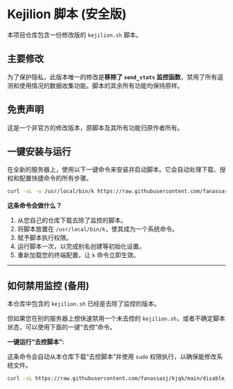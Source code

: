 # Kejilion 脚本 (安全版)

本项目仓库包含一份修改版的 `kejilion.sh` 脚本。

## 主要修改

为了保护隐私，此版本唯一的修改是**移除了 `send_stats` 监控函数**，禁用了所有遥测和使用情况的数据收集功能。脚本的其余所有功能均保持原样。

## 免责声明

这是一个非官方的修改版本，原脚本及其所有功能归原作者所有。

## 一键安装与运行

在全新的服务器上，使用以下一键命令来安装并启动脚本。它会自动处理下载、授权和配置快捷命令的所有步骤。

```bash
curl -sL -o /usr/local/bin/k https://raw.githubusercontent.com/fanassasj/kjqk/main/kejilion.sh && chmod +x /usr/local/bin/k && /usr/local/bin/k && source ~/.bashrc && echo "安装完成，请使用 k 命令开始。"
```

**这条命令会做什么？**
1.  从您自己的仓库下载去除了监控的脚本。
2.  将脚本放置在 `/usr/local/bin/k`，使其成为一个系统命令。
3.  赋予脚本执行权限。
4.  运行脚本一次，以完成别名创建等初始化设置。
5.  重新加载您的终端配置，让 `k` 命令立即生效。

---

## 如何禁用监控 (备用)

本仓库中包含的 `kejilion.sh` 已经是去除了监控的版本。

但如果您在别的服务器上想快速禁用一个未去控的 `kejilion.sh`，或者不确定脚本状态，可以使用下面的一键“去控”命令。

**一键运行“去控脚本”:**

这条命令会自动从本仓库下载“去控脚本”并使用 `sudo` 权限执行，以确保能修改系统文件。

```bash
curl -sL https://raw.githubusercontent.com/fanassasj/kjqk/main/disable_kejilion_monitoring.sh | sudo bash
```